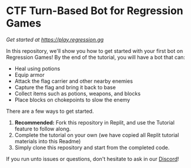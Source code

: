 # CTF Turn-Based Bot for Regression Games

_Get started at https://play.regression.gg_

In this repository, we'll show you how to get started with your
first bot on Regression Games! By the end of the tutorial, you will
have a bot that can:

* Heal using potions
* Equip armor
* Attack the flag carrier and other nearby enemies
* Capture the flag and bring it back to base
* Collect items such as potions, weapons, and blocks
* Place blocks on chokepoints to slow the enemy

There are a few ways to get started.

1. **Recommended:** Fork this repository in Replit, and use the Tutorial
   feature to follow along.
2. Complete the tutorial on your own (we have copied all Replit tutorial
   materials into this Readme)
3. Simply clone this repository and start from the completed code.

If you run unto issues or questions, don't hesitate to ask in our 
[Discord](https://discord.com/invite/925SYVse2H)!
